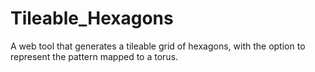 # Tileable_Hexagons
 A web tool that generates a tileable grid of hexagons, with the option to represent the pattern mapped to a torus.
